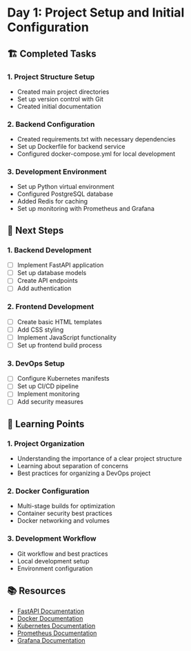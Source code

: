 # Day 1: Project Setup and Initial Configuration

## 🏗️ Completed Tasks

### 1. Project Structure Setup
- Created main project directories
- Set up version control with Git
- Created initial documentation

### 2. Backend Configuration
- Created requirements.txt with necessary dependencies
- Set up Dockerfile for backend service
- Configured docker-compose.yml for local development

### 3. Development Environment
- Set up Python virtual environment
- Configured PostgreSQL database
- Added Redis for caching
- Set up monitoring with Prometheus and Grafana

## 📝 Next Steps

### 1. Backend Development
- [ ] Implement FastAPI application
- [ ] Set up database models
- [ ] Create API endpoints
- [ ] Add authentication

### 2. Frontend Development
- [ ] Create basic HTML templates
- [ ] Add CSS styling
- [ ] Implement JavaScript functionality
- [ ] Set up frontend build process

### 3. DevOps Setup
- [ ] Configure Kubernetes manifests
- [ ] Set up CI/CD pipeline
- [ ] Implement monitoring
- [ ] Add security measures

## 🎯 Learning Points

### 1. Project Organization
- Understanding the importance of a clear project structure
- Learning about separation of concerns
- Best practices for organizing a DevOps project

### 2. Docker Configuration
- Multi-stage builds for optimization
- Container security best practices
- Docker networking and volumes

### 3. Development Workflow
- Git workflow and best practices
- Local development setup
- Environment configuration

## 📚 Resources
- [FastAPI Documentation](https://fastapi.tiangolo.com/)
- [Docker Documentation](https://docs.docker.com/)
- [Kubernetes Documentation](https://kubernetes.io/docs/)
- [Prometheus Documentation](https://prometheus.io/docs/)
- [Grafana Documentation](https://grafana.com/docs/) 
